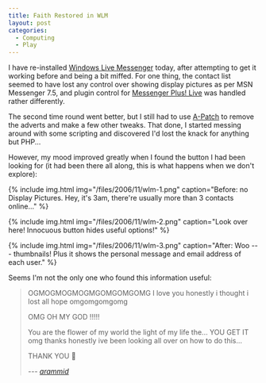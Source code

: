 ```yaml
---
title: Faith Restored in WLM
layout: post
categories:
  - Computing
  - Play
---
```

I have re-installed [Windows Live Messenger](http://get.live.com/messenger/overview) today, after attempting to get it working before and being a bit miffed. For one thing, the contact list seemed to have lost any control over showing display pictures as per MSN Messenger 7.5, and plugin control for [Messenger Plus! Live](http://msgpluslive.net) was handled rather differently.

The second time round went better, but I still had to use [A-Patch](http://apatch.org) to remove the adverts and make a few other tweaks. That done, I started messing around with some scripting and discovered I'd lost the knack for anything but PHP...

However, my mood improved greatly when I found the button I had been looking for (it had been there all along, this is what happens when we don't explore):

{% include img.html img="/files/2006/11/wlm-1.png" caption="Before: no Display Pictures. Hey, it's 3am, there're usually more than 3 contacts online..." %}

{% include img.html img="/files/2006/11/wlm-2.png" caption="Look over here! Innocuous button hides useful options!" %}

{% include img.html img="/files/2006/11/wlm-3.png" caption="After: Woo --- thumbnails! Plus it shows the personal message and email address of each user." %}

Seems I'm not the only one who found this information useful:

> OGMOGMOGMOGMGOMGOMGOMG
> I love you
> honestly
> i thought i lost all hope
> omgomgomgomg
>
> OMG
> OH MY GOD
> !!!!!
>
> You are the flower of my world the light of my life the...
> YOU GET IT
> omg
> thanks honestly
> ive been looking all over on how to do this...
>
> THANK YOU 🙂
>
> --- <cite><a href="http://msghelp.net/showthread.php?tid=65054&pid=715292#pid715292">arammid</a></cite>
